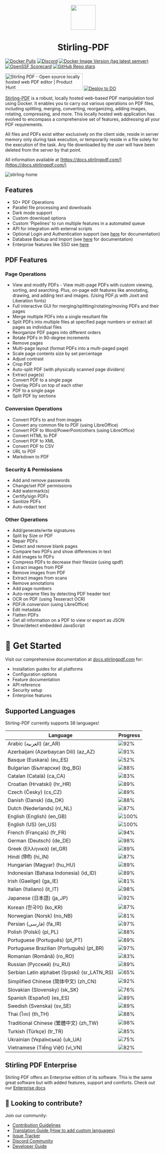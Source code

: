 <p align="center"><img src="https://raw.githubusercontent.com/Stirling-Tools/Stirling-PDF/main/docs/stirling.png" width="80"></p>
<h1 align="center">Stirling-PDF</h1>

[![Docker Pulls](https://img.shields.io/docker/pulls/frooodle/s-pdf)](https://hub.docker.com/r/frooodle/s-pdf)
[![Discord](https://img.shields.io/discord/1068636748814483718?label=Discord)](https://discord.gg/HYmhKj45pU)
[![Docker Image Version (tag latest semver)](https://img.shields.io/docker/v/frooodle/s-pdf/latest)](https://github.com/Stirling-Tools/Stirling-PDF/)
[![OpenSSF Scorecard](https://api.scorecard.dev/projects/github.com/Stirling-Tools/Stirling-PDF/badge)](https://scorecard.dev/viewer/?uri=github.com/Stirling-Tools/Stirling-PDF)
[![GitHub Repo stars](https://img.shields.io/github/stars/stirling-tools/stirling-pdf?style=social)](https://github.com/Stirling-Tools/stirling-pdf)

<a href="https://www.producthunt.com/posts/stirling-pdf?embed=true&utm_source=badge-featured&utm_medium=badge&utm_souce=badge-stirling&#0045;pdf" target="_blank"><img src="https://api.producthunt.com/widgets/embed-image/v1/featured.svg?post_id=641239&theme=light" alt="Stirling&#0032;PDF - Open&#0032;source&#0032;locally&#0032;hosted&#0032;web&#0032;PDF&#0032;editor | Product Hunt" style="width: 250px; height: 54px;" width="250" height="54" /></a>
[![Deploy to DO](https://www.deploytodo.com/do-btn-blue.svg)](https://cloud.digitalocean.com/apps/new?repo=https://github.com/Stirling-Tools/Stirling-PDF/tree/digitalOcean&refcode=c3210994b1af)

[Stirling-PDF](https://www.stirlingpdf.com) is a robust, locally hosted web-based PDF manipulation tool using Docker. It enables you to carry out various operations on PDF files, including splitting, merging, converting, reorganizing, adding images, rotating, compressing, and more. This locally hosted web application has evolved to encompass a comprehensive set of features, addressing all your PDF requirements.

All files and PDFs exist either exclusively on the client side, reside in server memory only during task execution, or temporarily reside in a file solely for the execution of the task. Any file downloaded by the user will have been deleted from the server by that point.


All information available at [https://docs.stirlingpdf.com/](https://docs.stirlingpdf.com/)

![stirling-home](images/stirling-home.jpg)

## Features

- 50+ PDF Operations
- Parallel file processing and downloads
- Dark mode support
- Custom download options
- Custom 'Pipelines' to run multiple features in a automated queue
- API for integration with external scripts
- Optional Login and Authentication support (see [here](https://docs.stirlingpdf.com/Advanced%20Configuration/System%20and%20Security) for documentation)
- Database Backup and Import (see [here](https://docs.stirlingpdf.com/Advanced%20Configuration/DATABASE) for documentation)
- Enterprise features like SSO see [here](https://docs.stirlingpdf.com/Enterprise%20Edition)

## PDF Features

### Page Operations

- View and modify PDFs - View multi-page PDFs with custom viewing, sorting, and searching. Plus, on-page edit features like annotating, drawing, and adding text and images. (Using PDF.js with Joxit and Liberation fonts)
- Full interactive GUI for merging/splitting/rotating/moving PDFs and their pages
- Merge multiple PDFs into a single resultant file
- Split PDFs into multiple files at specified page numbers or extract all pages as individual files
- Reorganize PDF pages into different orders
- Rotate PDFs in 90-degree increments
- Remove pages
- Multi-page layout (format PDFs into a multi-paged page)
- Scale page contents size by set percentage
- Adjust contrast
- Crop PDF
- Auto-split PDF (with physically scanned page dividers)
- Extract page(s)
- Convert PDF to a single page
- Overlay PDFs on top of each other
- PDF to a single page
- Split PDF by sections

### Conversion Operations

- Convert PDFs to and from images
- Convert any common file to PDF (using LibreOffice)
- Convert PDF to Word/PowerPoint/others (using LibreOffice)
- Convert HTML to PDF
- Convert PDF to XML
- Convert PDF to CSV
- URL to PDF
- Markdown to PDF

### Security & Permissions

- Add and remove passwords
- Change/set PDF permissions
- Add watermark(s)
- Certify/sign PDFs
- Sanitize PDFs
- Auto-redact text

### Other Operations

- Add/generate/write signatures
- Split by Size or PDF
- Repair PDFs
- Detect and remove blank pages
- Compare two PDFs and show differences in text
- Add images to PDFs
- Compress PDFs to decrease their filesize (using qpdf)
- Extract images from PDF
- Remove images from PDF
- Extract images from scans
- Remove annotations
- Add page numbers
- Auto-rename files by detecting PDF header text
- OCR on PDF (using Tesseract OCR)
- PDF/A conversion (using LibreOffice)
- Edit metadata
- Flatten PDFs
- Get all information on a PDF to view or export as JSON
- Show/detect embedded JavaScript




# 📖 Get Started

Visit our comprehensive documentation at [docs.stirlingpdf.com](https://docs.stirlingpdf.com) for:

- Installation guides for all platforms
- Configuration options
- Feature documentation
- API reference
- Security setup
- Enterprise features


## Supported Languages

Stirling-PDF currently supports 38 languages!

| Language                                     | Progress                               |
| -------------------------------------------- | -------------------------------------- |
| Arabic (العربية) (ar_AR)                        | ![92%](https://geps.dev/progress/92)   |
| Azerbaijani (Azərbaycan Dili) (az_AZ)        | ![91%](https://geps.dev/progress/91)   |
| Basque (Euskara) (eu_ES)                     | ![52%](https://geps.dev/progress/52)   |
| Bulgarian (Български) (bg_BG)                | ![88%](https://geps.dev/progress/88)   |
| Catalan (Català) (ca_CA)                     | ![83%](https://geps.dev/progress/83)   |
| Croatian (Hrvatski) (hr_HR)                  | ![89%](https://geps.dev/progress/89)   |
| Czech (Česky) (cs_CZ)                        | ![89%](https://geps.dev/progress/89)   |
| Danish (Dansk) (da_DK)                       | ![88%](https://geps.dev/progress/88)   |
| Dutch (Nederlands) (nl_NL)                   | ![87%](https://geps.dev/progress/87)   |
| English (English) (en_GB)                    | ![100%](https://geps.dev/progress/100) |
| English (US) (en_US)                         | ![100%](https://geps.dev/progress/100) |
| French (Français) (fr_FR)                    | ![94%](https://geps.dev/progress/94)   |
| German (Deutsch) (de_DE)                     | ![98%](https://geps.dev/progress/98)   |
| Greek (Ελληνικά) (el_GR)                     | ![89%](https://geps.dev/progress/89)   |
| Hindi (हिंदी) (hi_IN)                          | ![87%](https://geps.dev/progress/87)   |
| Hungarian (Magyar) (hu_HU)                   | ![89%](https://geps.dev/progress/89)   |
| Indonesian (Bahasa Indonesia) (id_ID)        | ![89%](https://geps.dev/progress/89)   |
| Irish (Gaeilge) (ga_IE)                      | ![81%](https://geps.dev/progress/81)   |
| Italian (Italiano) (it_IT)                   | ![98%](https://geps.dev/progress/98)   |
| Japanese (日本語) (ja_JP)                    | ![92%](https://geps.dev/progress/92)   |
| Korean (한국어) (ko_KR)                      | ![87%](https://geps.dev/progress/87)   |
| Norwegian (Norsk) (no_NB)                    | ![81%](https://geps.dev/progress/81)   |
| Persian (فارسی) (fa_IR)                      | ![97%](https://geps.dev/progress/97)   |
| Polish (Polski) (pl_PL)                      | ![88%](https://geps.dev/progress/88)   |
| Portuguese (Português) (pt_PT)               | ![89%](https://geps.dev/progress/89)   |
| Portuguese Brazilian (Português) (pt_BR)     | ![97%](https://geps.dev/progress/97)   |
| Romanian (Română) (ro_RO)                    | ![83%](https://geps.dev/progress/83)   |
| Russian (Русский) (ru_RU)                    | ![89%](https://geps.dev/progress/89)   |
| Serbian Latin alphabet (Srpski) (sr_LATN_RS) | ![65%](https://geps.dev/progress/65)   |
| Simplified Chinese (简体中文) (zh_CN)         | ![92%](https://geps.dev/progress/92)   |
| Slovakian (Slovensky) (sk_SK)                | ![76%](https://geps.dev/progress/76)   |
| Spanish (Español) (es_ES)                    | ![89%](https://geps.dev/progress/89)   |
| Swedish (Svenska) (sv_SE)                    | ![89%](https://geps.dev/progress/89)   |
| Thai (ไทย) (th_TH)                           | ![88%](https://geps.dev/progress/88)   |
| Traditional Chinese (繁體中文) (zh_TW)        | ![98%](https://geps.dev/progress/98)   |
| Turkish (Türkçe) (tr_TR)                     | ![85%](https://geps.dev/progress/85)   |
| Ukrainian (Українська) (uk_UA)               | ![75%](https://geps.dev/progress/75)   |
| Vietnamese (Tiếng Việt) (vi_VN)              | ![82%](https://geps.dev/progress/82)   |


## Stirling PDF Enterprise

Stirling PDF offers an Enterprise edition of its software. This is the same great software but with added features, support and comforts.
Check out our [Enterprise docs](https://docs.stirlingpdf.com/Enterprise%20Edition)


## 🤝 Looking to contribute?

Join our community:
- [Contribution Guidelines](CONTRIBUTING.md)
- [Translation Guide (How to add custom languages)](HowToAddNewLanguage.md)
- [Issue Tracker](https://github.com/Stirling-Tools/Stirling-PDF/issues)
- [Discord Community](https://discord.gg/HYmhKj45pU)
- [Developer Guide](DeveloperGuide.md)
